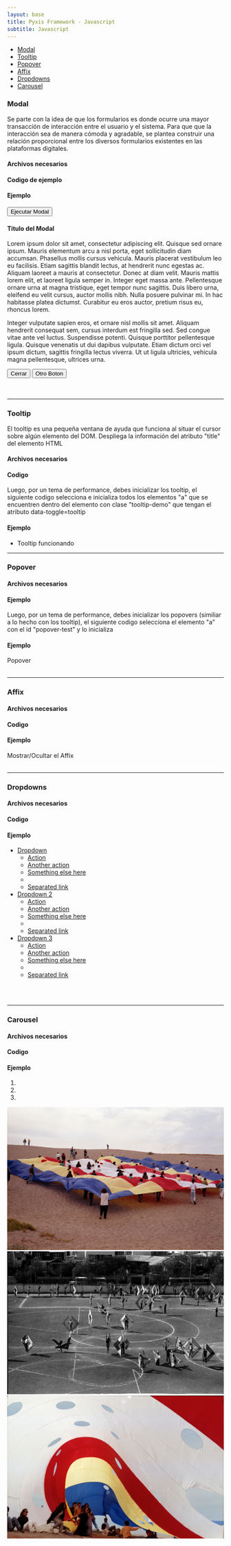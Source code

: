 ```yaml
---
layout: base
title: Pyxis Framework - Javascript
subtitle: Javascript
---
```


<div class='col-lg-5 col-md-5'>
<a name='ancla' id='a'></a>
<div class='menu-affix alto-affix'>
<div data-spy="affix" data-offset-top="220">
    <ul>
        <li><a class='xs gris-oscuro gruesa' href='#titulo-uno'>Modal</a></li>
        <li><a class='xs gris-oscuro gruesa' href='#titulo-dos'>Tooltip</a></li>
        <li><a class='xs gris-oscuro gruesa' href='#titulo-tres'>Popover</a></li>
        <li><a class='xs gris-oscuro gruesa' href='#titulo-cuatro'>Affix</a></li>
        <li><a class='xs gris-oscuro gruesa' href='#titulo-cinco'>Dropdowns</a></li>
        <li><a class='xs gris-oscuro gruesa' href='#titulo-seis'>Carousel</a></li>
    </ul>
</div>
</div>
</div>

<div class='col-lg-19 col-lg-offset-0 col-md-18 col-md-offset-1'>

<!-- Modal -->
<h3 class='rojo-claro'>Modal</h3><a name="titulo-uno"></a>
<p>Se parte con la idea de que los formularios es donde ocurre una mayor transacción de interacción entre el usuario y el sistema. Para que que la interacción sea de manera cómoda y agradable, se plantea construir una relación proporcional entre los diversos formularios existentes en las plataformas digitales.</p> 
<h4>Archivos necesarios</h4>
<script src="https://gist.github.com/IdarGonzalez/9631633.js"></script>
<h4>Codigo de ejemplo</h4>
<script src="https://gist.github.com/IdarGonzalez/9631681.js"></script>
<h4>Ejemplo</h4>
<button class="btn btn-sm" data-toggle="modal" data-target="#modal_de_ejemplo"> Ejecutar Modal </button>
<div class="modal fade" id="modal_de_ejemplo" tabindex="-1" role="dialog" aria-labelledby="myModalLabel" aria-hidden="true">
	<div class="modal-dialog">
	    <div class="modal-content">
	        <div class="modal-header">
	            <h4 class="modal-title" id="myModalLabel">Titulo del Modal</h4>
	        </div>
	        <div class="modal-body">
	    		<p>
	            	Lorem ipsum dolor sit amet, consectetur adipiscing elit. Quisque sed ornare ipsum. Mauris elementum arcu a nisl porta, eget sollicitudin diam accumsan. Phasellus mollis cursus vehicula. Mauris placerat vestibulum leo eu facilisis. Etiam sagittis blandit lectus, at hendrerit nunc egestas ac. Aliquam laoreet a mauris at consectetur. Donec at diam velit. Mauris mattis lorem elit, et laoreet ligula semper in. Integer eget massa ante. Pellentesque ornare urna at magna tristique, eget tempor nunc sagittis. Duis libero urna, eleifend eu velit cursus, auctor mollis nibh. Nulla posuere pulvinar mi. In hac habitasse platea dictumst. Curabitur eu eros auctor, pretium risus eu, rhoncus lorem.
	            </p>
	            <p>
	                Integer vulputate sapien eros, et ornare nisl mollis sit amet. Aliquam hendrerit consequat sem, cursus interdum est fringilla sed. Sed congue vitae ante vel luctus. Suspendisse potenti. Quisque porttitor pellentesque ligula. Quisque venenatis ut dui dapibus vulputate. Etiam dictum orci vel ipsum dictum, sagittis fringilla lectus viverra. Ut ut ligula ultricies, vehicula magna pellentesque, ultrices urna.
	            </p>
	        </div>
	        <div class="modal-footer">
	            <button type="button" class="btn btn-default" data-dismiss="modal">Cerrar</button>
	            <button type="button" class="btn btn-primary">Otro Boton</button>
	        </div>    
	    </div>
	</div>
</div>
<br/><br/><hr>

<!-- Tooltip -->
<h3 class='rojo-claro'>Tooltip</h3><a name="titulo-dos"></a>  
<p>El tooltip es una pequeña ventana de ayuda que funciona al situar el cursor sobre algún elemento del DOM. Despliega la información del atributo "title" del elemento HTML</p>
<h4>Archivos necesarios</h4>
<script src="https://gist.github.com/IdarGonzalez/9631721.js"></script>
<h4>Codigo</h4>
<script src="https://gist.github.com/IdarGonzalez/9631808.js"></script>
<p>Luego, por un tema de performance, debes inicializar los tooltip, el siguiente codigo selecciona e inicializa todos los elementos "a" que se encuentren dentro del elemento con clase "tooltip-demo" que tengan el atributo data-toggle=tooltip </p>
<script src="https://gist.github.com/IdarGonzalez/9631822.js"></script>
<h4>Ejemplo</h4>
<ul class="tooltip-demo">
    <li><a data-toggle="tooltip" data-original-title="Este es un tooltip">Tooltip funcionando</a></li>
</ul><hr>
<script> $('.tooltip-demo').tooltip({selector: "a[data-toggle=tooltip]"});</script>

<!-- Popover -->
<h3 class='rojo-claro'>Popover</h3><a name="titulo-tres"></a>  
<h4>Archivos necesarios</h4> 
<script src="https://gist.github.com/IdarGonzalez/9631854.js"></script>
<h4>Ejemplo</h4>
<script src="https://gist.github.com/IdarGonzalez/9631878.js"></script>
<p>Luego, por un tema de performance, debes inicializar los popovers (similiar a lo hecho con los tooltip), el siguiente codigo selecciona el elemento "a" con el id "popover-test" y lo inicializa </p>  
<script src="https://gist.github.com/IdarGonzalez/9631895.js"></script>
<h4>Ejemplo</h4>
<a class="btn" id="popover-test" title="" data-content="Este es un popover..." data-toggle="popover" data-original-title="Titulo de un popover">Popover</a><br /><br /><hr>
<script>$('#popover-test').popover();</script>

<!-- Affix -->
<h3 class='rojo-claro'>Affix</h3><a name="titulo-cuatro"></a>  
<h4>Archivos necesarios</h4>
<script src="https://gist.github.com/IdarGonzalez/9631927.js"></script>
<h4>Codigo</h4>
<script src="https://gist.github.com/IdarGonzalez/9632005.js"></script>
<h4>Ejemplo</h4>
<a id="link_ejemplo_affix" data-original-title="Mostrar el Affix, Lo puedes ocultar con el mismo boton">Mostrar/Ocultar el Affix</a>
<br /><br /><hr>

<!-- Dorpdowns -->
<h3 class='rojo-claro'>Dropdowns</h3><a name="titulo-cinco"></a>  
<h4>Archivos necesarios</h4>
<script src="https://gist.github.com/IdarGonzalez/9632079.js"></script>
<h4>Codigo</h4>
<script src="https://gist.github.com/IdarGonzalez/9632092.js"></script>
<h4>Ejemplo</h4>
<ul class="nav nav-pills">
    <li class="dropdown">
      <a href="#" data-toggle="dropdown" role="button" id="drop4" class="dropdown-toggle">Dropdown <b class="caret"></b></a>
      <ul aria-labelledby="drop4" role="menu" class="dropdown-menu" id="menu1">
        <li role="presentation"><a href="#" tabindex="-1" role="menuitem">Action</a></li>
        <li role="presentation"><a href="#" tabindex="-1" role="menuitem">Another action</a></li>
        <li role="presentation"><a href="#" tabindex="-1" role="menuitem">Something else here</a></li>
        <li class="divider" role="presentation"></li>
        <li role="presentation"><a href="#" tabindex="-1" role="menuitem">Separated link</a></li>
      </ul>
    </li>
    <li class="dropdown">
      <a href="#" data-toggle="dropdown" role="button" id="drop5" class="dropdown-toggle">Dropdown 2 <b class="caret"></b></a>
      <ul aria-labelledby="drop5" role="menu" class="dropdown-menu" id="menu2">
        <li role="presentation"><a href="#" tabindex="-1" role="menuitem">Action</a></li>
        <li role="presentation"><a href="#" tabindex="-1" role="menuitem">Another action</a></li>
        <li role="presentation"><a href="#" tabindex="-1" role="menuitem">Something else here</a></li>
        <li class="divider" role="presentation"></li>
        <li role="presentation"><a href="#" tabindex="-1" role="menuitem">Separated link</a></li>
      </ul>
    </li>
    <li class="dropdown">
      <a href="#" data-toggle="dropdown" role="button" id="drop5" class="dropdown-toggle">Dropdown 3 <b class="caret"></b></a>
      <ul aria-labelledby="drop5" role="menu" class="dropdown-menu" id="menu3">
        <li role="presentation"><a href="#" tabindex="-1" role="menuitem">Action</a></li>
        <li role="presentation"><a href="#" tabindex="-1" role="menuitem">Another action</a></li>
        <li role="presentation"><a href="#" tabindex="-1" role="menuitem">Something else here</a></li>
        <li class="divider" role="presentation"></li>
        <li role="presentation"><a href="#" tabindex="-1" role="menuitem">Separated link</a></li>
      </ul>
    </li>
  </ul>
<br /><br /><hr>

<!-- Carousel -->
<h3 class='rojo-claro'>Carousel</h3><a name="titulo-seis"></a>  
<h4>Archivos necesarios</h4>
<script src="https://gist.github.com/IdarGonzalez/9691248.js"></script>
<h4>Codigo</h4>
<script src="https://gist.github.com/IdarGonzalez/9691318.js"></script>    
<h4>Ejemplo</h4>
<div data-ride="carousel" class="carousel slide col-md-22" id="carousel-example-generic">
  <ol class="carousel-indicators">
    <li class="" data-slide-to="0" data-target="#carousel-example-generic"></li>
    <li data-slide-to="1" data-target="#carousel-example-generic" class="active"></li>
    <li data-slide-to="2" data-target="#carousel-example-generic"></li>
  </ol>
  <div class="carousel-inner">
    <div class="item">
      <img alt="First slide" src="img/mantoaero2.jpg">
    </div>
    <div class="item active">
      <img alt="Second slide" src="img/torneo2.jpg">
    </div>
    <div class="item">
      <img alt="Third slide" src="img/manto4.jpg">
    </div>
  </div>
  <a data-slide="prev" href="#carousel-example-generic" class="left carousel-control">
    <span class="ico-anterior"></span>
  </a>
  <a data-slide="next" href="#carousel-example-generic" class="right carousel-control">
    <span class="ico-siguiente"></span>
  </a>
</div>
<script>     
	$( "#link_ejemplo_affix" ).click(function() {
	$( "#navbar" ).toggle();
	});
</script>

</div><!-- fin de pag -->